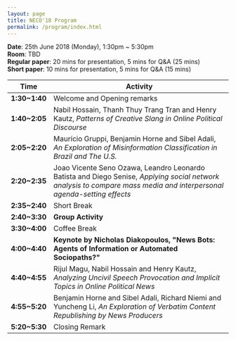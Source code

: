 ```yaml
---
layout: page
title: NECO'18 Program
permalink: /program/index.html
---
```


>

**Date**: 25th June 2018 (Monday), 1:30pm ~ 5:30pm<br/>
**Room**: TBD<br/>
**Regular paper**: 20 mins for presentation, 5 mins for Q&A (25 mins)<br/>
**Short paper**: 10 mins for presentation, 5 mins for Q&A (15 mins)

<center>

Time | Activity
:-----:|-----
**1:30~1:40** | Welcome and Opening remarks
**1:40~2:05** | Nabil Hossain, Thanh Thuy Trang Tran and Henry Kautz,  *Patterns of Creative Slang in Online Political Discourse*
**2:05~2:20** | Maurício Gruppi, Benjamin Horne and Sibel Adali, *An Exploration of Misinformation Classification in Brazil and The U.S.*
**2:20~2:35**  |Joao Vicente Seno Ozawa, Leandro Leonardo Batista and Diego Senise, *Applying social network analysis to compare mass media and interpersonal agenda-setting effects*
**2:35~2:40** |  Short Break
**2:40~3:30** |  **Group Activity**
**3:30~4:00** |  Coffee Break
**4:00~4:40**  | **Keynote by Nicholas Diakopoulos, "News Bots: Agents of Information or Automated Sociopaths?"**
**4:40~4:55** |  Rijul Magu, Nabil Hossain and Henry Kautz, *Analyzing Uncivil Speech Provocation and Implicit Topics in Online Political News*
**4:55~5:20** |  Benjamin Horne and Sibel Adali, Richard Niemi and Yuncheng Li, *An Exploration of Verbatim Content Republishing by News Producers* 
**5:20~5:30** |Closing Remark

</center>
